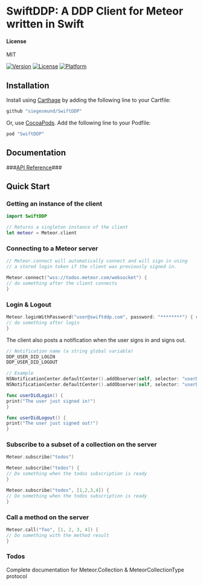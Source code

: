 # SwiftDDP: A DDP Client for Meteor written in Swift

#### License
MIT  

[![Version](https://img.shields.io/cocoapods/v/SwiftDDP.svg?style=flat)](http://cocoapods.org/pods/SwiftDDP)
[![License](https://img.shields.io/cocoapods/l/SwiftDDP.svg?style=flat)](http://cocoapods.org/pods/SwiftDDP)
[![Platform](https://img.shields.io/cocoapods/p/SwiftDDP.svg?style=flat)](http://cocoapods.org/pods/SwiftDDP)

## Installation

Install using [Carthage](https://github.com/Carthage/Carthage) by adding the following line to your Cartfile:

```ruby
github "siegesmund/SwiftDDP"
```

Or, use [CocoaPods](http://cocoapods.org). Add the following line to your Podfile:

```ruby
pod "SwiftDDP"
```

## Documentation ##
###[API Reference](https://siegesmund.github.io/SwiftDDP)###

## Quick Start ##
### Getting an instance of the client ####

```swift
import SwiftDDP

// Returns a singleton instance of the client
let meteor = Meteor.client
```

### Connecting to a Meteor server

```swift
// Meteor.connect will automatically connect and will sign in using
// a stored login token if the client was previously signed in.

Meteor.connect("wss://todos.meteor.com/websocket") {
// do something after the client connects
}
```

### Login & Logout ###
```swift
Meteor.loginWithPassword("user@swiftddp.com", password: "********") { result, error in 
// do something after login
}
``` 
The client also posts a notification when the user signs in and signs out.
```swift
// Notification name (a string global variable)
DDP_USER_DID_LOGIN
DDP_USER_DID_LOGOUT

// Example
NSNotificationCenter.defaultCenter().addObserver(self, selector: "userDidLogin", name: DDP_USER_DID_LOGIN, object: nil)
NSNotificationCenter.defaultCenter().addObserver(self, selector: "userDidLogout", name: DDP_USER_DID_LOGOUT, object: nil)

func userDidLogin() {
print("The user just signed in!")
}

func userDidLogout() {
print("The user just signed out!")
}
```

### Subscribe to a subset of a collection on the server
```swift
Meteor.subscribe("todos") 

Meteor.subscribe("todos") {
// Do something when the todos subscription is ready
}

Meteor.subscribe("todos", [1,2,3,4]) {
// Do something when the todos subscription is ready
} 
```

### Call a method on the server ###
```swift
Meteor.call("foo", [1, 2, 3, 4]) {
// Do something with the method result
}
```

### Todos ###
Complete documentation for Meteor.Collection & MeteorCollectionType protocol